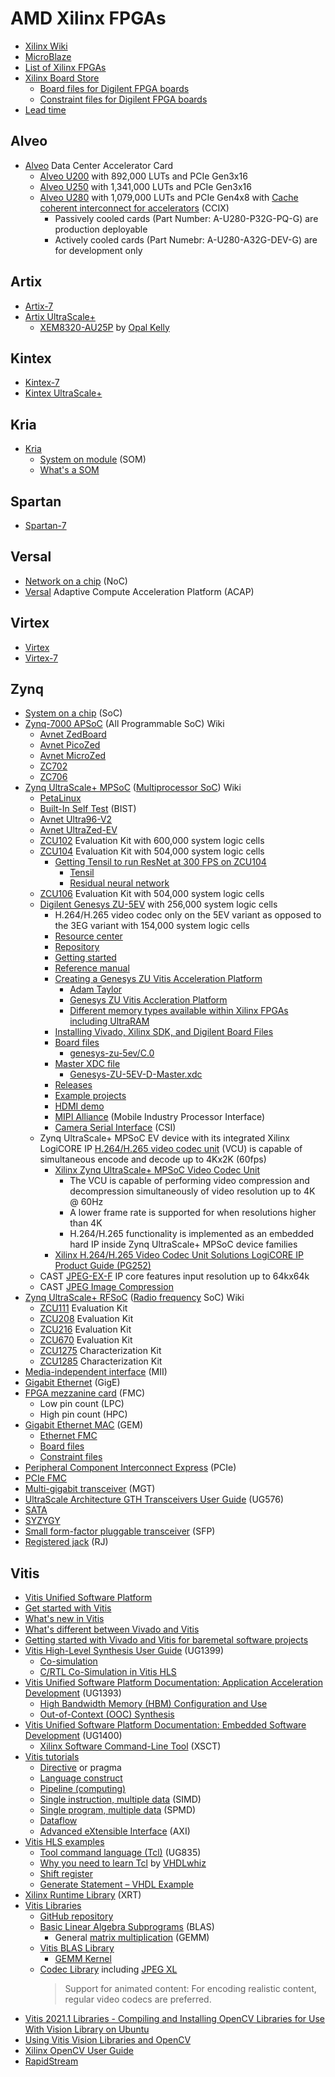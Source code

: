 # AMD Xilinx FPGAs
* [Xilinx Wiki](https://xilinx-wiki.atlassian.net/wiki/spaces/A/overview)
* [MicroBlaze](https://en.wikipedia.org/wiki/MicroBlaze)
* [List of Xilinx FPGAs](https://en.wikipedia.org/wiki/List_of_Xilinx_FPGAs)
* [Xilinx Board Store](https://github.com/Xilinx/XilinxBoardStore)
  * [Board files for Digilent FPGA boards](https://github.com/Digilent/vivado-boards)
  * [Constraint files for Digilent FPGA boards](https://github.com/Digilent/digilent-xdc)
* [Lead time](https://en.wikipedia.org/wiki/Lead_time)
## Alveo
* [Alveo](https://www.xilinx.com/products/boards-and-kits/alveo.html) Data Center Accelerator Card
  * [Alveo U200](https://www.xilinx.com/products/boards-and-kits/alveo/u200.html) with 892,000 LUTs and PCIe Gen3x16
  * [Alveo U250](https://www.xilinx.com/products/boards-and-kits/alveo/u250.html) with 1,341,000 LUTs and PCIe Gen3x16
  * [Alveo U280](https://www.xilinx.com/products/boards-and-kits/alveo/u280.html) with 1,079,000 LUTs and PCIe Gen4x8 with [Cache coherent interconnect for accelerators](https://en.wikipedia.org/wiki/Cache_coherent_interconnect_for_accelerators) (CCIX)
    * Passively cooled cards (Part Number: A-U280-P32G-PQ-G) are production deployable
    * Actively cooled cards (Part Numebr: A-U280-A32G-DEV-G) are for development only
## Artix
* [Artix-7](https://www.xilinx.com/products/silicon-devices/fpga/artix-7.html)
* [Artix UltraScale+](https://www.xilinx.com/products/silicon-devices/fpga/artix-ultrascale-plus.html)
  * [XEM8320-AU25P](https://www.xilinx.com/products/boards-and-kits/1-1ihf3st.html) by [Opal Kelly](https://opalkelly.com/products/xem8320/)
## Kintex
* [Kintex-7](https://www.xilinx.com/products/silicon-devices/fpga/kintex-7.html)
* [Kintex UltraScale+](https://www.xilinx.com/products/silicon-devices/fpga/kintex-ultrascale-plus.html)
## Kria
* [Kria](https://www.xilinx.com/products/som/kria.html)
  * [System on module](https://en.wikipedia.org/wiki/System_on_module) (SOM)
  * [What's a SOM](https://www.xilinx.com/products/som/what-is-a-som.html)
## Spartan
* [Spartan-7](https://www.xilinx.com/products/silicon-devices/fpga/spartan-7.html)
## Versal
* [Network on a chip](https://en.wikipedia.org/wiki/Network_on_a_chip) (NoC)
* [Versal](https://www.xilinx.com/products/silicon-devices/acap/versal.html) Adaptive Compute Acceleration Platform (ACAP)
## Virtex
* [Virtex](https://en.wikipedia.org/wiki/Virtex_(FPGA))
* [Virtex-7](https://www.xilinx.com/products/silicon-devices/fpga/virtex-7.html)
## Zynq
* [System on a chip](https://en.wikipedia.org/wiki/System_on_a_chip) (SoC)
* [Zynq-7000 APSoC](https://xilinx-wiki.atlassian.net/wiki/spaces/A/pages/189530183/Zynq-7000) (All Programmable SoC) Wiki
  * [Avnet ZedBoard](https://www.avnet.com/wps/portal/us/products/avnet-boards/avnet-board-families/zedboard/)
  * [Avnet PicoZed](https://www.avnet.com/wps/portal/us/products/avnet-boards/avnet-board-families/picozed/)
  * [Avnet MicroZed](https://www.avnet.com/wps/portal/us/products/avnet-boards/avnet-board-families/microzed/)
  * [ZC702](https://www.xilinx.com/products/boards-and-kits/ek-z7-zc702-g.html)
  * [ZC706](https://www.xilinx.com/products/boards-and-kits/ek-z7-zc706-g.html)
* [Zynq UltraScale+ MPSoC](https://xilinx-wiki.atlassian.net/wiki/spaces/A/pages/444006775/Zynq+UltraScale+MPSoC) ([Multiprocessor SoC](https://en.wikipedia.org/wiki/Multiprocessor_system_on_a_chip)) Wiki
  * [PetaLinux](https://xilinx-wiki.atlassian.net/wiki/spaces/A/pages/18842250/PetaLinux)
  * [Built-In Self Test](https://xilinx-wiki.atlassian.net/wiki/spaces/A/pages/1544716298/Zynq+Ultrascale+MPSOC+BIST+and+SCUI+Guide) (BIST)
  * [Avnet Ultra96-V2](https://www.avnet.com/wps/portal/us/products/avnet-boards/avnet-board-families/ultra96-v2/)
  * [Avnet UltraZed-EV](https://www.avnet.com/wps/portal/us/products/avnet-boards/avnet-board-families/ultrazed/)
  * [ZCU102](https://www.xilinx.com/products/boards-and-kits/ek-u1-zcu102-g.html) Evaluation Kit with 600,000 system logic cells
  * [ZCU104](https://www.xilinx.com/products/boards-and-kits/zcu104.html) Evaluation Kit with 504,000 system logic cells
    * [Getting Tensil to run ResNet at 300 FPS on ZCU104](https://www.hackster.io/petrohi/getting-tensil-to-run-resnet-at-300-fps-on-zcu104-2922eb)
      * [Tensil](https://www.tensil.ai/)
      * [Residual neural network](https://en.wikipedia.org/wiki/Residual_neural_network)
  * [ZCU106](https://www.xilinx.com/products/boards-and-kits/zcu106.html) Evaluation Kit with 504,000 system logic cells
  * [Digilent Genesys ZU-5EV](https://digilent.com/shop/genesys-zu-zynq-ultrascale-mpsoc-development-board/) with 256,000 system logic cells
    *  H.264/H.265 video codec only on the 5EV variant as opposed to the 3EG variant with 154,000 system logic cells
    * [Resource center](https://digilent.com/reference/programmable-logic/genesys-zu/start)
    * [Repository](https://github.com/Digilent/genesys-zu)
    * [Getting started](https://digilent.com/reference/programmable-logic/genesys-zu/getting-started)
    * [Reference manual](https://digilent.com/reference/programmable-logic/genesys-zu/reference-manual)
    * [Creating a Genesys ZU Vitis Acceleration Platform](https://digilent.com/blog/creating-a-genesys-zu-vitis-acceleration-platform/)
      * [Adam Taylor](https://www.hackster.io/adam-taylor)
      * [Genesys ZU Vitis Accleration Platform](https://www.hackster.io/adam-taylor/genesys-zu-vitis-accleration-platform-2e86d4)
      * [Different memory types available within Xilinx FPGAs including UltraRAM](https://www.hackster.io/news/microzed-chronicles-ultraram-what-is-it-how-should-we-use-it-f73e1d1ebf85)
    * [Installing Vivado, Xilinx SDK, and Digilent Board Files](https://digilent.com/reference/programmable-logic/guides/installing-vivado-and-sdk)
    * [Board files](https://github.com/Digilent/vivado-boards/tree/master/new/board_files/genesys-zu-5ev/C.0)
      * [genesys-zu-5ev/C.0](/Xilinx/genesys-zu-5ev/C.0)
    * [Master XDC file](https://github.com/Digilent/digilent-xdc/blob/master/Genesys-ZU-5EV-D-Master.xdc)
      * [Genesys-ZU-5EV-D-Master.xdc](/Xilinx/Genesys-ZU-5EV-D-Master.xdc)
    * [Releases](https://github.com/Digilent/Genesys-ZU/releases)
    * [Example projects](https://digilent.com/reference/programmable-logic/genesys-zu/demos/start)
    * [HDMI demo](https://digilent.com/reference/programmable-logic/genesys-zu/demos/hdmi)
    * [MIPI Alliance](https://en.wikipedia.org/wiki/MIPI_Alliance) (Mobile Industry Processor Interface)
    * [Camera Serial Interface](https://en.wikipedia.org/wiki/Camera_Serial_Interface) (CSI)
  * Zynq UltraScale+ MPSoC EV device with its integrated Xilinx LogiCORE IP [H.264/H.265 video codec unit](https://www.xilinx.com/products/intellectual-property/v-vcu.html) (VCU) is capable of simultaneous encode and decode up to 4Kx2K (60fps)
    * [Xilinx Zynq UltraScale+ MPSoC Video Codec Unit](https://xilinx-wiki.atlassian.net/wiki/spaces/A/pages/18842546/Xilinx+Zynq+UltraScale+MPSoC+Video+Codec+Unit)
      * The VCU is capable of performing video compression and decompression simultaneously of video resolution up to 4K @ 60Hz
      * A lower frame rate is supported for when resolutions higher than 4K
      * H.264/H.265 functionality is implemented as an embedded hard IP inside Zynq UltraScale+ MPSoC device families   
    * [Xilinx H.264/H.265 Video Codec Unit Solutions LogiCORE IP Product Guide (PG252)](https://docs.xilinx.com/r/en-US/pg252-vcu/H.264/H.265-Video-Codec-Unit-v1.2)
  * CAST [JPEG-EX-F](https://www.xilinx.com/products/intellectual-property/1-gfeqs7.html) IP core features input resolution up to 64kx64k
  * CAST [JPEG Image Compression](https://www.cast-inc.com/compression/jpeg-image-compression)
* [Zynq UltraScale+ RFSoC](https://xilinx-wiki.atlassian.net/wiki/spaces/A/pages/189530203/Zynq+UltraScale+RFSoC) ([Radio frequency](https://en.wikipedia.org/wiki/Radio_frequency) SoC) Wiki
  * [ZCU111](https://www.xilinx.com/products/boards-and-kits/zcu111.html) Evaluation Kit
  * [ZCU208](https://www.xilinx.com/products/boards-and-kits/zcu208.html) Evaluation Kit
  * [ZCU216](https://www.xilinx.com/products/boards-and-kits/zcu216.html) Evaluation Kit
  * [ZCU670](https://www.xilinx.com/products/boards-and-kits/zcu670.html) Evaluation Kit
  * [ZCU1275](https://www.xilinx.com/products/boards-and-kits/zcu1275.html) Characterization Kit
  * [ZCU1285](https://www.xilinx.com/products/boards-and-kits/zcu1285.html) Characterization Kit
* [Media-independent interface](https://en.wikipedia.org/wiki/Media-independent_interface) (MII)
* [Gigabit Ethernet](https://en.wikipedia.org/wiki/Gigabit_Ethernet) (GigE)
* [FPGA mezzanine card](https://www.xilinx.com/products/boards-and-kits/fmc-cards.html) (FMC)
  * Low pin count (LPC)
  * High pin count (HPC)
* [Gigabit Ethernet MAC](https://xilinx-wiki.atlassian.net/wiki/spaces/A/pages/478937213/MPSoC+PS+and+PL+Ethernet+Example+Projects) (GEM)
  * [Ethernet FMC](https://ethernetfmc.com/)
  * [Board files](https://github.com/fpgadeveloper/ethernet-fmc-zynq-gem/tree/master/Vivado/boards/board_files)
  * [Constraint files](https://github.com/fpgadeveloper/ethernet-fmc-zynq-gem/tree/master/Vivado/src/constraints)
* [Peripheral Component Interconnect Express](https://en.wikipedia.org/wiki/PCI_Express) (PCIe)
* [PCIe FMC](https://www.xilinx.com/products/boards-and-kits/1-mbtpko.html)
* [Multi-gigabit transceiver](https://en.wikipedia.org/wiki/Multi-gigabit_transceiver) (MGT)
* [UltraScale Architecture GTH Transceivers User Guide](https://docs.xilinx.com/v/u/en-US/ug576-ultrascale-gth-transceivers) (UG576)
* [SATA](https://en.wikipedia.org/wiki/Serial_ATA)
* [SYZYGY](https://syzygyfpga.io/)
* [Small form-factor pluggable transceiver](https://en.wikipedia.org/wiki/Small_form-factor_pluggable_transceiver) (SFP)
* [Registered jack](https://en.wikipedia.org/wiki/Registered_jack) (RJ)
## Vitis
* [Vitis Unified Software Platform](https://www.xilinx.com/products/design-tools/vitis/vitis-platform.html)
* [Get started with Vitis](https://www.xilinx.com/developer/products/vitis.html)
* [What's new in Vitis](https://www.xilinx.com/products/design-tools/vitis/vitis-whats-new.html)
* [What's different between Vivado and Vitis](https://digilent.com/blog/whats-different-between-vivado-and-vitis/)
* [Getting started with Vivado and Vitis for baremetal software projects](https://digilent.com/reference/programmable-logic/guides/getting-started-with-ipi)
* [Vitis High-Level Synthesis User Guide](https://docs.xilinx.com/r/en-US/ug1399-vitis-hls/Getting-Started-with-Vitis-HLS) (UG1399)
  * [Co-simulation](https://en.wikipedia.org/wiki/Co-simulation)
  * [C/RTL Co-Simulation in Vitis HLS](https://docs.xilinx.com/r/en-US/ug1399-vitis-hls/C/RTL-Co-Simulation-in-Vitis-HLS)
* [Vitis Unified Software Platform Documentation: Application Acceleration Development](https://docs.xilinx.com/r/en-US/ug1393-vitis-application-acceleration/Getting-Started-with-Vitis) (UG1393)
  * [High Bandwidth Memory (HBM) Configuration and Use](https://docs.xilinx.com/r/en-US/ug1393-vitis-application-acceleration/HBM-Configuration-and-Use)
  * [Out-of-Context (OOC) Synthesis](https://docs.xilinx.com/r/en-US/ug1393-vitis-application-acceleration/Out-of-Context-Synthesis)
* [Vitis Unified Software Platform Documentation: Embedded Software Development](https://docs.xilinx.com/r/en-US/ug1400-vitis-embedded) (UG1400)
  * [Xilinx Software Command-Line Tool](https://docs.xilinx.com/r/en-US/ug1400-vitis-embedded/Xilinx-Software-Command-Line-Tool) (XSCT)
* [Vitis tutorials](https://github.com/Xilinx/Vitis-Tutorials)
  * [Directive](https://en.wikipedia.org/wiki/Directive_(programming)) or pragma
  * [Language construct](https://en.wikipedia.org/wiki/Language_construct)  
  * [Pipeline (computing)](https://en.wikipedia.org/wiki/Pipeline_(computing))
  * [Single instruction, multiple data](https://en.wikipedia.org/wiki/Single_instruction,_multiple_data) (SIMD)
  * [Single program, multiple data](https://en.wikipedia.org/wiki/Single_program,_multiple_data) (SPMD)
  * [Dataflow](https://en.wikipedia.org/wiki/Dataflow)
  * [Advanced eXtensible Interface](https://en.wikipedia.org/wiki/Advanced_eXtensible_Interface) (AXI)
* [Vitis HLS examples](https://github.com/Xilinx/Vitis-HLS-Introductory-Examples)
  * [Tool command language (Tcl)](https://docs.xilinx.com/r/en-US/ug835-vivado-tcl-commands) (UG835)
  * [Why you need to learn Tcl](https://vhdlwhiz.com/why-you-need-to-learn-tcl/) by [VHDLwhiz](https://vhdlwhiz.com/)
  * [Shift register](https://en.wikipedia.org/wiki/Shift_register)
  * [Generate Statement – VHDL Example](https://nandland.com/generate/)
* [Xilinx Runtime Library](https://www.xilinx.com/products/design-tools/vitis/xrt.html) (XRT)
* [Vitis Libraries](https://docs.xilinx.com/r/en-US/Vitis_Libraries/index.html)
  * [GitHub repository](https://github.com/Xilinx/Vitis_Libraries)
  * [Basic Linear Algebra Subprograms](https://en.wikipedia.org/wiki/Basic_Linear_Algebra_Subprograms) (BLAS)
    * General [matrix multiplication](https://en.wikipedia.org/wiki/Matrix_multiplication) (GEMM)
  * [Vitis BLAS Library](https://www.xilinx.com/products/design-tools/vitis/vitis-libraries/vitis-blas.html)
    * [GEMM Kernel](https://docs.xilinx.com/r/en-US/Vitis_Libraries/blas/user_guide/L2/L2_gemm_content.html)
  * [Codec Library](https://github.com/Xilinx/Vitis_Libraries/tree/main/codec) including [JPEG XL](https://en.wikipedia.org/wiki/JPEG_XL)
    > Support for animated content: For encoding realistic content, regular video codecs are preferred.
* [Vitis 2021.1 Libraries - Compiling and Installing OpenCV Libraries for Use With Vision Library on Ubuntu](https://support.xilinx.com/s/article/Vitis-2021-1-Libraries-Compiling-and-Installing-OpenCV)
* [Using Vitis Vision Libraries and OpenCV](https://support.xilinx.com/s/question/0D52E00006hpOJESA2/using-vitis-vision-libraries-and-opencv)
* [Xilinx OpenCV User Guide](https://docs.xilinx.com/v/u/en-US/ug1233-xilinx-opencv-user-guide)
* [RapidStream](https://github.com/UCLA-VAST/RapidStream)

